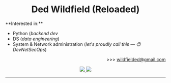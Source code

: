 <h1 align="center">Ded Wildfield (Reloaded)</h1>
**Interested in:**

- Python (*backend dev*
- DS (*data engineering*)
- System & Network administration (*let's proudly call this&nbsp;&mdash; :wink: DevNetSecOps*)

<p align="right">&gt;&gt;&gt; <a href="mailto:wildfielded@gmail.com">wildfielded@gmail.com</a></p>
<p align="center">
    <a href="https://github.com/wildfielded/github-readme-stats">
        <img src="https://github-readme-stats.vercel.app/api?username=wildfielded&count_private=true&show_icons=true&hide=prs,contribs&theme=dark">
    </a>
    <a href="https://github.com/wildfielded/github-readme-stats">
        <img src="https://github-readme-stats.vercel.app/api/top-langs?username=wildfielded&layout=compact&langs_count=6&theme=dark">
    </a>
</p>

----
